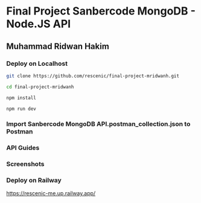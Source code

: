 # Final Project Sanbercode MongoDB - Node.JS API

## Muhammad Ridwan Hakim

### Deploy on Localhost

```bash
git clone https://github.com/rescenic/final-project-mridwanh.git

cd final-project-mridwanh

npm install

npm run dev
```

### Import Sanbercode MongoDB API.postman_collection.json to Postman

### API Guides

### Screenshots

### Deploy on Railway

<https://rescenic-me.up.railway.app/>
